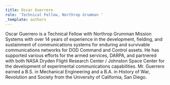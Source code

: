 ```yaml
---
title: Oscar Guerrero
role: 'Technical Fellow, Northrop Grumman '
_template: authors
---
```


Oscar Guerrero is a Technical Fellow with Northrop Grumman Mission Systems with over 14 years of experience in the development, fielding, and sustainment of communications systems for enduring and survivable communications networks for DOD Command and Control assets. He has supported various efforts for the armed services, DARPA, and partnered with both NASA Dryden Flight Research Center / Johnston Space Center for the development of experimental communications capabilities. Mr. Guerrero earned a B.S. in Mechanical Engineering and a B.A. in History of War, Revolution and Society from the University of California, San Diego.
